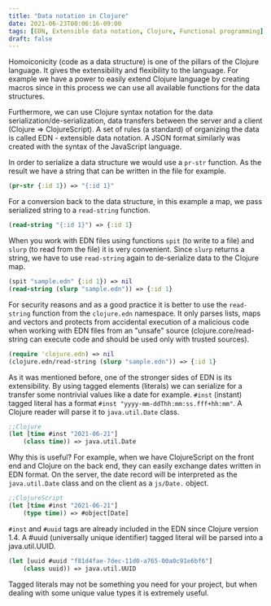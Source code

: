 ```yaml
---
title: "Data notation in Clojure"
date: 2021-06-23T00:06:16-09:00
tags: [EDN, Extensible data notation, Clojure, Functional programming]
draft: false
---
```


Homoiconicity (code as a data structure) is one of the pillars of the Clojure language. It gives the extensibility and flexibility to the language. For example we have a power to easily extend Clojure language by creating macros since in this process we can use all available functions for the data structures.

Furthermore, we can use Clojure syntax notation for the data serialization/de-serialization, data transfers between the server and a client (Clojure => ClojureScript). A set of rules (a standard) of organizing the data is called EDN - extensible data notation. A JSON format similarly was created with the syntax of the JavaScript language.

In order to serialize a data structure we would use a `pr-str` function. As the result we have a string that can be written in the file for example.

```clojure
(pr-str {:id 1}) => "{:id 1}"
```

For a conversion back to the data structure, in this example a map, we pass serialized string to a `read-string` function.

```clojure
(read-string "{:id 1}") => {:id 1}
```

When you work with EDN files using functions `spit` (to write to a file) and `slurp` (to read from the file) it is very convenient. Since `slurp` returns a string, we have to use `read-string` again to de-serialize data to the Clojure map.

```clojure
(spit "sample.edn" {:id 1}) => nil
(read-string (slurp "sample.edn")) => {:id 1}
```

For security reasons and as a good practice it is better to use the `read-string` function from the `clojure.edn` namespace. It only parses lists, maps and vectors and protects from accidental execution of a malicious code when working with EDN files from an "unsafe" source (clojure.core/read-string can execute code and should be used only with trusted sources).

```clojure
(require 'clojure.edn) => nil
(clojure.edn/read-string (slurp "sample.edn")) => {:id 1}
```

As it was mentioned before, one of the stronger sides of EDN is its extensibility. By using tagged elements (literals) we can serialize for a transfer some nontrivial values like a date for example. `#inst` (instant) tagged literal has a format `#inst "yyyy-mm-ddThh:mm:ss.fff+hh:mm"`. A Clojure reader will parse it to `java.util.Date` class.

```clojure
;;Clojure
(let [time #inst "2021-06-21"]
	(class time)) => java.util.Date
```

Why this is useful? For example, when we have ClojureScript on the front end and Clojure on the back end, they can easily exchange dates written in EDN format. On the server, the date record will be interpreted as the `java.util.Date` class and on the client as a `js/Date.` object.

```clojure
;;ClojureScript
(let [time #inst "2021-06-21"]
	(type time)) => #object[Date]
```

`#inst` and `#uuid` tags are already included in the EDN since Clojure version 1.4. A #uuid (universally unique identifier) tagged literal will be parsed into a java.util.UUID.

```clojure
(let [uuid #uuid "f81d4fae-7dec-11d0-a765-00a0c91e6bf6"]
	(class uuid)) => java.util.UUID
```

Tagged literals may not be something you need for your project, but when dealing with some unique value types it is extremely useful.
